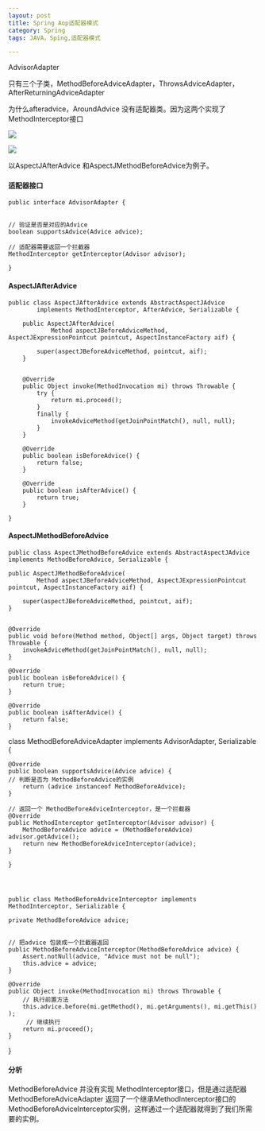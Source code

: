 ```yaml
---
layout: post
title: Spring Aop适配器模式
category: Spring
tags: JAVA，Sping,适配器模式

---
```


AdvisorAdapter

只有三个子类，MethodBeforeAdviceAdapter，ThrowsAdviceAdapter，AfterReturningAdviceAdapter




为什么afteradvice，AroundAdvice 没有适配器类。因为这两个实现了MethodInterceptor接口





![](http://7x00ae.com1.z0.glb.clouddn.com/17-12-19/49089346.jpg)


![](http://7x00ae.com1.z0.glb.clouddn.com/17-12-19/77733297.jpg)

以AspectJAfterAdvice 和AspectJMethodBeforeAdvice为例子。


#### 适配器接口


    public interface AdvisorAdapter {


    // 验证是否是对应的Advice
	boolean supportsAdvice(Advice advice);

    // 适配器需要返回一个拦截器
	MethodInterceptor getInterceptor(Advisor advisor);

    }



#### AspectJAfterAdvice



    public class AspectJAfterAdvice extends AbstractAspectJAdvice
    		implements MethodInterceptor, AfterAdvice, Serializable {
    
    	public AspectJAfterAdvice(
    			Method aspectJBeforeAdviceMethod, AspectJExpressionPointcut pointcut, AspectInstanceFactory aif) {
    
    		super(aspectJBeforeAdviceMethod, pointcut, aif);
    	}
    
    
    	@Override
    	public Object invoke(MethodInvocation mi) throws Throwable {
    		try {
    			return mi.proceed();
    		}
    		finally {
    			invokeAdviceMethod(getJoinPointMatch(), null, null);
    		}
    	}
    
    	@Override
    	public boolean isBeforeAdvice() {
    		return false;
    	}
    
    	@Override
    	public boolean isAfterAdvice() {
    		return true;
    	}
    
    }
    
#### AspectJMethodBeforeAdvice


    public class AspectJMethodBeforeAdvice extends AbstractAspectJAdvice implements MethodBeforeAdvice, Serializable {

	public AspectJMethodBeforeAdvice(
			Method aspectJBeforeAdviceMethod, AspectJExpressionPointcut pointcut, AspectInstanceFactory aif) {

		super(aspectJBeforeAdviceMethod, pointcut, aif);
	}


	@Override
	public void before(Method method, Object[] args, Object target) throws Throwable {
		invokeAdviceMethod(getJoinPointMatch(), null, null);
	}

	@Override
	public boolean isBeforeAdvice() {
		return true;
	}

	@Override
	public boolean isAfterAdvice() {
		return false;
	}





class MethodBeforeAdviceAdapter implements AdvisorAdapter, Serializable {

	@Override
	public boolean supportsAdvice(Advice advice) {
	// 判断是否为 MethodBeforeAdvice的实例
		return (advice instanceof MethodBeforeAdvice);
	}

    // 返回一个 MethodBeforeAdviceInterceptor，是一个拦截器
	@Override
	public MethodInterceptor getInterceptor(Advisor advisor) {
		MethodBeforeAdvice advice = (MethodBeforeAdvice) advisor.getAdvice();
		return new MethodBeforeAdviceInterceptor(advice);
	}

    }




    public class MethodBeforeAdviceInterceptor implements MethodInterceptor, Serializable {

	private MethodBeforeAdvice advice;


	// 把advice 包装成一个拦截器返回
	public MethodBeforeAdviceInterceptor(MethodBeforeAdvice advice) {
		Assert.notNull(advice, "Advice must not be null");
		this.advice = advice;
	}

	@Override
	public Object invoke(MethodInvocation mi) throws Throwable {
	    // 执行前置方法
		this.advice.before(mi.getMethod(), mi.getArguments(), mi.getThis() );
		 // 继续执行
		return mi.proceed();
	}

 }



#### 分析


MethodBeforeAdvice 并没有实现 MethodInterceptor接口，但是通过适配器MethodBeforeAdviceAdapter 返回了一个继承MethodInterceptor接口的MethodBeforeAdviceInterceptor实例，这样通过一个适配器就得到了我们所需要的实例。
